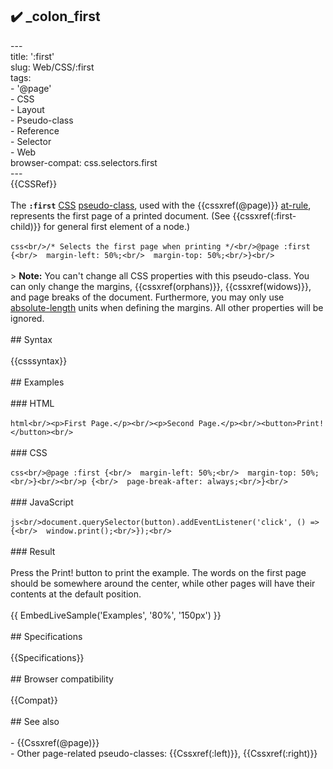 ## ✔️ _colon_first 
 ---<br/>title: ':first'<br/>slug: Web/CSS/:first<br/>tags:<br/>  - '@page'<br/>  - CSS<br/>  - Layout<br/>  - Pseudo-class<br/>  - Reference<br/>  - Selector<br/>  - Web<br/>browser-compat: css.selectors.first<br/>---<br/>{{CSSRef}}<br/><br/>The **`:first`** [CSS](/en-US/docs/Web/CSS) [pseudo-class](/en-US/docs/Web/CSS/Pseudo-classes), used with the  {{cssxref(@page)}} [at-rule](/en-US/docs/Web/CSS/At-rule), represents the first page of a printed document. (See {{cssxref(:first-child)}} for general first element of a node.)<br/><br/>```css<br/>/* Selects the first page when printing */<br/>@page :first {<br/>  margin-left: 50%;<br/>  margin-top: 50%;<br/>}<br/>```<br/><br/>> **Note:** You can't change all CSS properties with this pseudo-class. You can only change the margins, {{cssxref(orphans)}}, {{cssxref(widows)}}, and page breaks of the document. Furthermore, you may only use [absolute-length](/en-US/docs/Web/CSS/length#absolute_length_units) units when defining the margins. All other properties will be ignored.<br/><br/>## Syntax<br/><br/>{{csssyntax}}<br/><br/>## Examples<br/><br/>### HTML<br/><br/>```html<br/><p>First Page.</p><br/><p>Second Page.</p><br/><button>Print!</button><br/>```<br/><br/>### CSS<br/><br/>```css<br/>@page :first {<br/>  margin-left: 50%;<br/>  margin-top: 50%;<br/>}<br/><br/>p {<br/>  page-break-after: always;<br/>}<br/>```<br/><br/>### JavaScript<br/><br/>```js<br/>document.querySelector(button).addEventListener('click', () => {<br/>  window.print();<br/>});<br/>```<br/><br/>### Result<br/><br/>Press the Print! button to print the example. The words on the first page should be somewhere around the center, while other pages will have their contents at the default position.<br/><br/>{{ EmbedLiveSample('Examples', '80%', '150px') }}<br/><br/>## Specifications<br/><br/>{{Specifications}}<br/><br/>## Browser compatibility<br/><br/>{{Compat}}<br/><br/>## See also<br/><br/>- {{Cssxref(@page)}}<br/>- Other page-related pseudo-classes: {{Cssxref(:left)}}, {{Cssxref(:right)}}<br/>